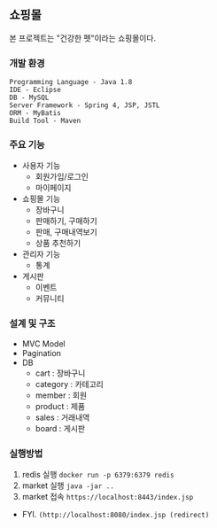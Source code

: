 ## 쇼핑몰 ##
본 프로젝트는 "건강한 펫"이라는 쇼핑몰이다.

### 개발 환경 ### 
    Programming Language - Java 1.8
    IDE - Eclipse
    DB - MySQL
    Server Framework - Spring 4, JSP, JSTL
    ORM - MyBatis
    Build Tool - Maven

### 주요 기능 ###
* 사용자 기능
  * 회원가입/로그인
  * 마이페이지
* 쇼핑몰 기능
  * 장바구니
  * 판매하기, 구매하기
  * 판매, 구매내역보기
  * 상품 추천하기
* 관리자 기능
  * 통계
* 게시판
  * 이벤트
  * 커뮤니티
  
### 설계 및 구조 ###
* MVC Model
* Pagination
* DB
  * cart : 장바구니
  * category : 카테고리
  * member : 회원
  * product : 제품
  * sales : 거래내역
  * board : 게시판
  
### 실행방법
1. redis 실행 `docker run -p 6379:6379 redis`
2. market 실행 `java -jar ..`
3. market 접속 `https://localhost:8443/index.jsp` 
  * FYI. `(http://localhost:8080/index.jsp (redirect)`